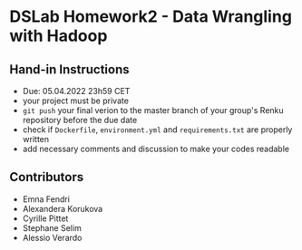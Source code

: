 # DSLab Homework2 - Data Wrangling with Hadoop

## Hand-in Instructions

- Due: 05.04.2022 23h59 CET
- your project must be private
- `git push` your final verion to the master branch of your group's Renku repository before the due date
- check if `Dockerfile`, `environment.yml` and `requirements.txt` are properly written
- add necessary comments and discussion to make your codes readable
## Contributors
- Emna Fendri 
- Alexandera Korukova
- Cyrille Pittet
- Stephane Selim
- Alessio Verardo
